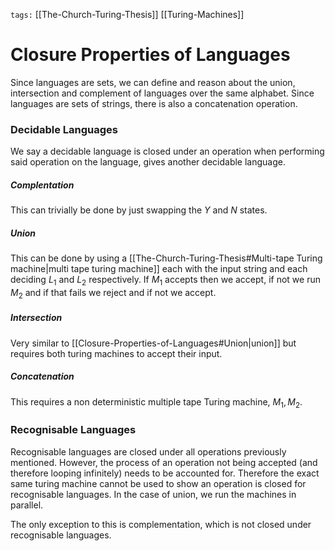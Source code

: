 `tags:` [[The-Church-Turing-Thesis]] [[Turing-Machines]]

# Closure Properties of Languages

Since languages are sets, we can define and reason about the union, intersection and complement of languages over the same alphabet. Since languages are sets of strings, there is also a concatenation operation.

### Decidable Languages

We say a decidable language is closed under an operation when performing said operation on the language, gives another decidable language.

##### Complentation
This can trivially be done by just swapping the $Y$ and $N$ states.

##### Union
This can be done by using a [[The-Church-Turing-Thesis#Multi-tape Turing machine|multi tape turing machine]] each with the input string and each deciding $L_1$ and $L_2$ respectively. If $M_1$ accepts then we accept, if not we run $M_2$ and if that fails we reject and if not we accept.

##### Intersection
Very similar to [[Closure-Properties-of-Languages#Union|union]] but requires both turing machines to accept their input.

##### Concatenation
This requires a non deterministic multiple tape Turing machine, $M_1,M_2$.

### Recognisable Languages

Recognisable languages are closed under all operations previously mentioned. However, the process of an operation not being accepted (and therefore looping infinitely) needs to be accounted for. Therefore the exact same turing machine cannot be used to show an operation is closed for recognisable languages. In the case of union, we run the machines in parallel.

The only exception to this is complementation, which is not closed under recognisable languages.